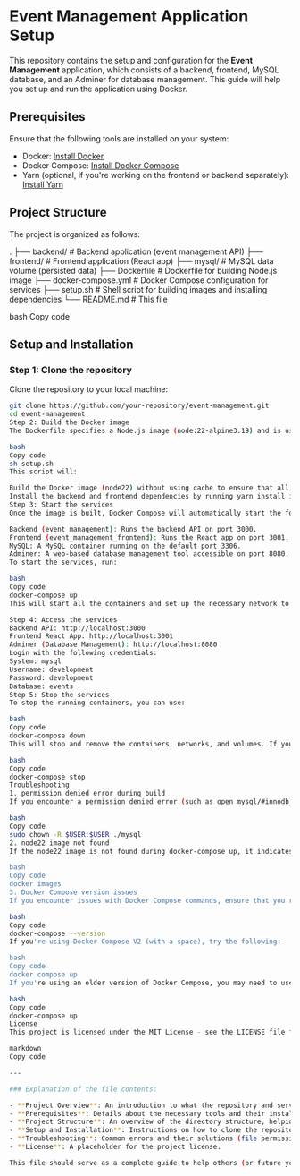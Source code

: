 # Event Management Application Setup

This repository contains the setup and configuration for the **Event Management** application, which consists of a backend, frontend, MySQL database, and an Adminer for database management. This guide will help you set up and run the application using Docker.

## Prerequisites

Ensure that the following tools are installed on your system:

- Docker: [Install Docker](https://docs.docker.com/get-docker/)
- Docker Compose: [Install Docker Compose](https://docs.docker.com/compose/install/)
- Yarn (optional, if you're working on the frontend or backend separately): [Install Yarn](https://yarnpkg.com/getting-started/install)

## Project Structure

The project is organized as follows:

. ├── backend/ # Backend application (event management API) ├── frontend/ # Frontend application (React app) ├── mysql/ # MySQL data volume (persisted data) ├── Dockerfile # Dockerfile for building Node.js image ├── docker-compose.yml # Docker Compose configuration for services ├── setup.sh # Shell script for building images and installing dependencies └── README.md # This file

bash
Copy code

## Setup and Installation

### Step 1: Clone the repository

Clone the repository to your local machine:

```bash
git clone https://github.com/your-repository/event-management.git
cd event-management
Step 2: Build the Docker image
The Dockerfile specifies a Node.js image (node:22-alpine3.19) and is used to build a custom image (node22). To build the image, run the following command:

bash
Copy code
sh setup.sh
This script will:

Build the Docker image (node22) without using cache to ensure that all dependencies are freshly installed.
Install the backend and frontend dependencies by running yarn install in their respective containers.
Step 3: Start the services
Once the image is built, Docker Compose will automatically start the following services:

Backend (event_management): Runs the backend API on port 3000.
Frontend (event_management_frontend): Runs the React app on port 3001.
MySQL: A MySQL container running on the default port 3306.
Adminer: A web-based database management tool accessible on port 8080.
To start the services, run:

bash
Copy code
docker-compose up
This will start all the containers and set up the necessary network to allow communication between them.

Step 4: Access the services
Backend API: http://localhost:3000
Frontend React App: http://localhost:3001
Adminer (Database Management): http://localhost:8080
Login with the following credentials:
System: mysql
Username: development
Password: development
Database: events
Step 5: Stop the services
To stop the running containers, you can use:

bash
Copy code
docker-compose down
This will stop and remove the containers, networks, and volumes. If you want to stop the containers but keep the data, you can use:

bash
Copy code
docker-compose stop
Troubleshooting
1. permission denied error during build
If you encounter a permission denied error (such as open mysql/#innodb_redo: permission denied), it might be due to file permissions. To resolve this, run:

bash
Copy code
sudo chown -R $USER:$USER ./mysql
2. node22 image not found
If the node22 image is not found during docker-compose up, it indicates that the image hasn't been built properly. Make sure that the docker build command has completed successfully before running Docker Compose. You can check the local images with:

bash
Copy code
docker images
3. Docker Compose version issues
If you encounter issues with Docker Compose commands, ensure that you're using a compatible version. Some older Docker Compose versions may not support docker compose (with a space) as a command. You can check your version with:

bash
Copy code
docker-compose --version
If you're using Docker Compose V2 (with a space), try the following:

bash
Copy code
docker compose up
If you're using an older version of Docker Compose, you may need to use:

bash
Copy code
docker-compose up
License
This project is licensed under the MIT License - see the LICENSE file for details.

markdown
Copy code

---

### Explanation of the file contents:

- **Project Overview**: An introduction to what the repository and services are about.
- **Prerequisites**: Details about the necessary tools and their installation links.
- **Project Structure**: An overview of the directory structure, helping users understand where different parts of the project are located.
- **Setup and Installation**: Instructions on how to clone the repository, build the Docker image, start the Docker containers, and access the services.
- **Troubleshooting**: Common errors and their solutions (file permissions, Docker image issues, and Compose version problems).
- **License**: A placeholder for the project license.

This file should serve as a complete guide to help others (or future you) set up and run this project with Docker.